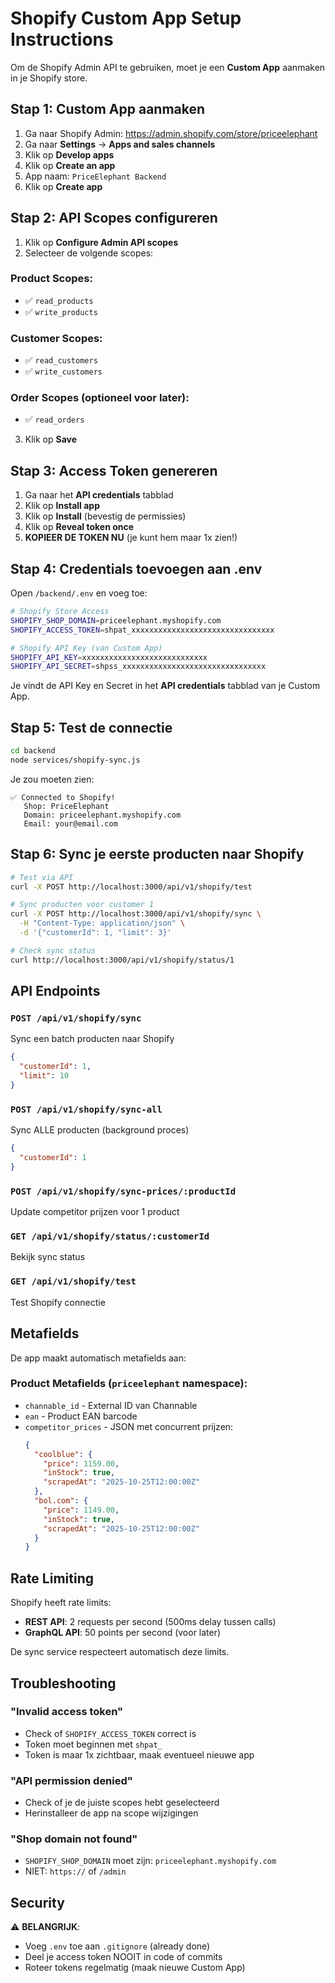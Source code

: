 # Shopify Custom App Setup Instructions

Om de Shopify Admin API te gebruiken, moet je een **Custom App** aanmaken in je Shopify store.

## Stap 1: Custom App aanmaken

1. Ga naar Shopify Admin: https://admin.shopify.com/store/priceelephant
2. Ga naar **Settings** → **Apps and sales channels**
3. Klik op **Develop apps**
4. Klik op **Create an app**
5. App naam: `PriceElephant Backend`
6. Klik op **Create app**

## Stap 2: API Scopes configureren

1. Klik op **Configure Admin API scopes**
2. Selecteer de volgende scopes:

### Product Scopes:
- ✅ `read_products`
- ✅ `write_products`

### Customer Scopes:
- ✅ `read_customers`
- ✅ `write_customers`

### Order Scopes (optioneel voor later):
- ✅ `read_orders`

3. Klik op **Save**

## Stap 3: Access Token genereren

1. Ga naar het **API credentials** tabblad
2. Klik op **Install app**
3. Klik op **Install** (bevestig de permissies)
4. Klik op **Reveal token once** 
5. **KOPIEER DE TOKEN NU** (je kunt hem maar 1x zien!)

## Stap 4: Credentials toevoegen aan .env

Open `/backend/.env` en voeg toe:

```bash
# Shopify Store Access
SHOPIFY_SHOP_DOMAIN=priceelephant.myshopify.com
SHOPIFY_ACCESS_TOKEN=shpat_xxxxxxxxxxxxxxxxxxxxxxxxxxxxxxxx

# Shopify API Key (van Custom App)
SHOPIFY_API_KEY=xxxxxxxxxxxxxxxxxxxxxxxxxxxx
SHOPIFY_API_SECRET=shpss_xxxxxxxxxxxxxxxxxxxxxxxxxxxxxxxx
```

Je vindt de API Key en Secret in het **API credentials** tabblad van je Custom App.

## Stap 5: Test de connectie

```bash
cd backend
node services/shopify-sync.js
```

Je zou moeten zien:
```
✅ Connected to Shopify!
   Shop: PriceElephant
   Domain: priceelephant.myshopify.com
   Email: your@email.com
```

## Stap 6: Sync je eerste producten naar Shopify

```bash
# Test via API
curl -X POST http://localhost:3000/api/v1/shopify/test

# Sync producten voor customer 1
curl -X POST http://localhost:3000/api/v1/shopify/sync \
  -H "Content-Type: application/json" \
  -d '{"customerId": 1, "limit": 3}'

# Check sync status
curl http://localhost:3000/api/v1/shopify/status/1
```

## API Endpoints

### `POST /api/v1/shopify/sync`
Sync een batch producten naar Shopify
```json
{
  "customerId": 1,
  "limit": 10
}
```

### `POST /api/v1/shopify/sync-all`
Sync ALLE producten (background proces)
```json
{
  "customerId": 1
}
```

### `POST /api/v1/shopify/sync-prices/:productId`
Update competitor prijzen voor 1 product

### `GET /api/v1/shopify/status/:customerId`
Bekijk sync status

### `GET /api/v1/shopify/test`
Test Shopify connectie

## Metafields

De app maakt automatisch metafields aan:

### Product Metafields (`priceelephant` namespace):
- `channable_id` - External ID van Channable
- `ean` - Product EAN barcode
- `competitor_prices` - JSON met concurrent prijzen:
  ```json
  {
    "coolblue": {
      "price": 1159.00,
      "inStock": true,
      "scrapedAt": "2025-10-25T12:00:00Z"
    },
    "bol.com": {
      "price": 1149.00,
      "inStock": true,
      "scrapedAt": "2025-10-25T12:00:00Z"
    }
  }
  ```

## Rate Limiting

Shopify heeft rate limits:
- **REST API**: 2 requests per second (500ms delay tussen calls)
- **GraphQL API**: 50 points per second (voor later)

De sync service respecteert automatisch deze limits.

## Troubleshooting

### "Invalid access token"
- Check of `SHOPIFY_ACCESS_TOKEN` correct is
- Token moet beginnen met `shpat_`
- Token is maar 1x zichtbaar, maak eventueel nieuwe app

### "API permission denied"
- Check of je de juiste scopes hebt geselecteerd
- Herinstalleer de app na scope wijzigingen

### "Shop domain not found"
- `SHOPIFY_SHOP_DOMAIN` moet zijn: `priceelephant.myshopify.com`
- NIET: `https://` of `/admin`

## Security

⚠️ **BELANGRIJK**: 
- Voeg `.env` toe aan `.gitignore` (already done)
- Deel je access token NOOIT in code of commits
- Roteer tokens regelmatig (maak nieuwe Custom App)
